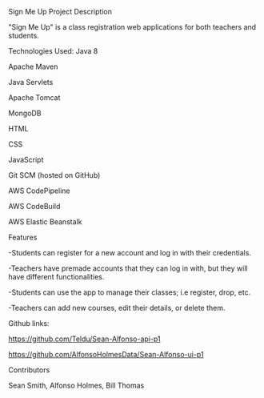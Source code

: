 Sign Me Up
Project Description

"Sign Me Up" is a class registration web applications for both teachers and students.

Technologies Used:
Java 8

Apache Maven

Java Servlets

Apache Tomcat

MongoDB

HTML

CSS

JavaScript

Git SCM (hosted on GitHub)

AWS CodePipeline

AWS CodeBuild

AWS Elastic Beanstalk
 
Features

-Students can register for a new account and log in with their credentials.

-Teachers have premade accounts that they can log in with, but they will have different functionalities.

-Students can use the app to manage their classes; i.e register, drop, etc.

-Teachers can add new courses, edit their details, or delete them.


Github links:

https://github.com/Teldu/Sean-Alfonso-api-p1

https://github.com/AlfonsoHolmesData/Sean-Alfonso-ui-p1


Contributors

Sean Smith, Alfonso Holmes, Bill Thomas
